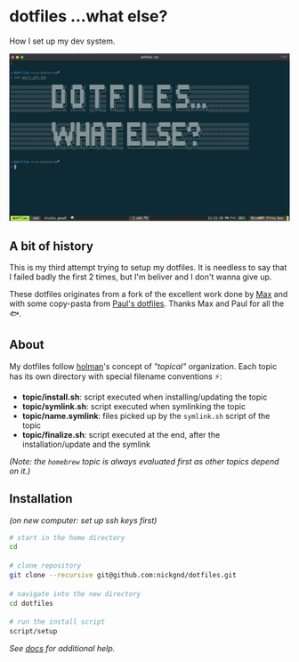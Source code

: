 # dotfiles …what else?

How I set up my dev system.

![screenshot](./screenshot.png)

## A bit of history

This is my third attempt trying to setup my dotfiles.
It is needless to say that I failed badly the first 2 times, but I'm beliver and I don't wanna give up.

These dotfiles originates from a fork of the excellent work done by [Max](https://github.com/klappradla/dotfiles) and with some copy-pasta from [Paul's dotfiles](https://github.com/pmeinhardt/dotfiles).
Thanks Max and Paul for all the 🐟.

## About

My dotfiles follow [holman](https://github.com/holman/dotfiles)'s concept of _"topical"_ organization. Each topic has its own directory with special filename conventions ⚡️:

- **topic/install.sh**: script executed when installing/updating the topic
- **topic/symlink.sh**: script executed when symlinking the topic
- **topic/name.symlink**: files picked up by the `symlink.sh` script of the topic
- **topic/finalize.sh**: script executed at the end, after the installation/update and the symlink

_(Note: the `homebrew` topic is always evaluated first as other topics depend on it.)_

## Installation

_(on new computer: set up ssh keys first)_

```sh
# start in the home directory
cd

# clone repository
git clone --recursive git@github.com:nickgnd/dotfiles.git

# navigate into the new directory
cd dotfiles

# run the install script
script/setup
```

_See [docs](./DOCS.md) for additional help._
